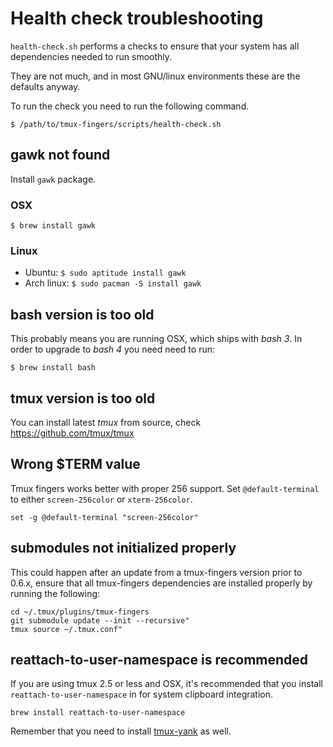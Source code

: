 # Health check troubleshooting

`health-check.sh` performs a checks to ensure that your system has all dependencies needed to run smoothly.

They are not much, and in most GNU/linux environments these are the defaults anyway.

To run the check you need to run the following command.

`$ /path/to/tmux-fingers/scripts/health-check.sh`

## gawk not found

Install `gawk` package.

### OSX

`$ brew install gawk`

### Linux

* Ubuntu: `$ sudo aptitude install gawk`
* Arch linux: `$ sudo pacman -S install gawk`

## bash version is too old

This probably means you are running OSX, which ships with *bash 3*. In order to upgrade to *bash 4* you need need to run:

`$ brew install bash`

## tmux version is too old

You can install latest *tmux* from source, check https://github.com/tmux/tmux

## Wrong $TERM value

Tmux fingers works better with proper 256 support. Set `@default-terminal` to either `screen-256color` or `xterm-256color`.

```
set -g @default-terminal "screen-256color"
```

## submodules not initialized properly

This could happen after an update from a tmux-fingers version prior to 0.6.x,
ensure that all tmux-fingers dependencies are installed properly by running the
following:

```
cd ~/.tmux/plugins/tmux-fingers
git submodule update --init --recursive"
tmux source ~/.tmux.conf"
```

## reattach-to-user-namespace is recommended

If you are using tmux 2.5 or less and OSX, it's recommended that you install `reattach-to-user-namespace` in for system clipboard integration.

```
brew install reattach-to-user-namespace
```

Remember that you need to install [tmux-yank](https://github.com/tmux-plugins/tmux-yank) as well.
